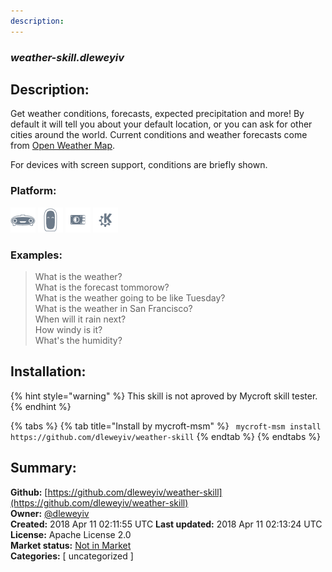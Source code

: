 ```yaml
---
description: 
---
```


### _weather-skill.dleweyiv_  
## Description:  
Get weather conditions, forecasts, expected precipitation and more!  By default it will tell
you about your default location, or you can ask for other cities around the world.  Current
conditions and weather forecasts come from [Open Weather Map](https://openweathermap.org).

For devices with screen support, conditions are briefly shown.  
  
  
### Platform:  
 ![Mark I](../.gitbook/assets/mark-1-icon.png)  ![Mark II](../.gitbook/assets/mark-2-icon.png)  ![Picroft](../.gitbook/assets/picroft-icon.png)  ![plasmoid](../.gitbook/assets/kde.png)   
### Examples:  
> What is the weather?  
> What is the forecast tommorow?  
> What is the weather going to be like Tuesday?  
> What is the weather in San Francisco?  
> When will it rain next?  
> How windy is it?  
> What's the humidity?  
  
## Installation:  
{% hint style="warning" %}
This skill is not aproved by Mycroft skill tester.
{% endhint %}
    
{% tabs %}
{% tab title="Install by mycroft-msm" %}
``` mycroft-msm install https://github.com/dleweyiv/weather-skill```
{% endtab %}
  {% endtabs %}
    
## Summary:  
**Github:** [https://github.com/dleweyiv/weather-skill](https://github.com/dleweyiv/weather-skill)  
**Owner:** [@dleweyiv](https://github.com/dleweyiv)  
**Created:** 2018 Apr 11 02:11:55 UTC  **Last updated:** 2018 Apr 11 02:13:24 UTC  
**License:** Apache License 2.0  
**Market status:** [Not in Market](https://market.mycroft.ai/skill/)  
**Categories:** [ uncategorized ]   
